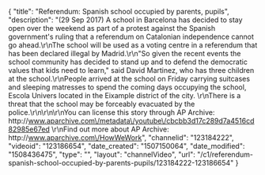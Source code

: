 {
    "title": "Referendum: Spanish school occupied by parents, pupils",
    "description": "(29 Sep 2017) A school in Barcelona has decided to stay open over the weekend as part of a protest against the Spanish government's ruling that a referendum on Catalonian independence cannot go ahead.\r\nThe school will be used as a voting centre in a referendum that has been declared illegal by Madrid.\r\n\"So given the recent events the school community has decided to stand up and to defend the democratic values that kids need to learn,\" said David Martinez, who has three children at the school.\r\nPeople arrived at the school on Friday carrying suitcases and sleeping matresses to spend the coming days occupying the school, Escola Univers located in the Eixample district of the city. \r\nThere is a threat that the school may be forceably evacuated by the police.\r\n\r\n\r\nYou can license this story through AP Archive: http:\/\/www.aparchive.com\/metadata\/youtube\/cbcbb3d17c289d7a4516cd82985e67ed \r\nFind out more about AP Archive: http:\/\/www.aparchive.com\/HowWeWork",
    "channelid": "123184222",
    "videoid": "123186654",
    "date_created": "1507150064",
    "date_modified": "1508436475",
    "type": "",
    "layout": "channelVideo",
    "url": "\/c1\/referendum-spanish-school-occupied-by-parents-pupils\/123184222-123186654"
}